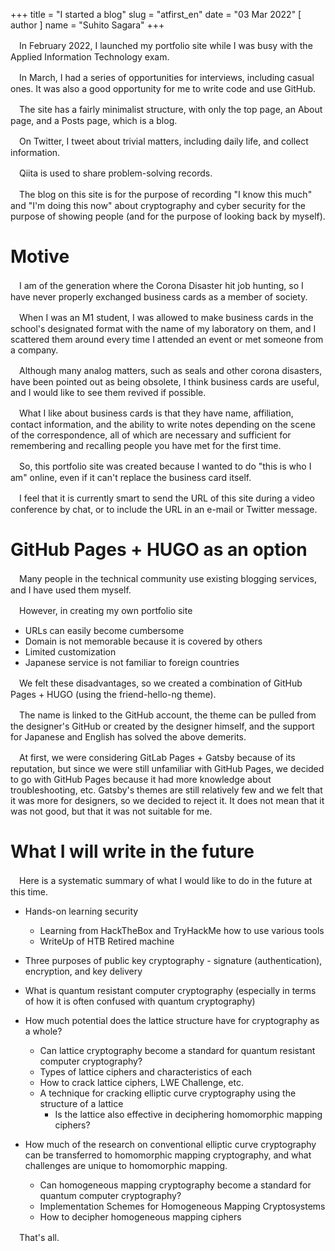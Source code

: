 +++
title = "I started a blog"
slug = "atfirst_en"
date = "03 Mar 2022"
[ author ]
name = "Suhito Sagara"
+++

　In February 2022, I launched my portfolio site while I was busy with the Applied Information Technology exam.

　In March, I had a series of opportunities for interviews, including casual ones. It was also a good opportunity for me to write code and use GitHub.

　The site has a fairly minimalist structure, with only the top page, an About page, and a Posts page, which is a blog.

　On Twitter, I tweet about trivial matters, including daily life, and collect information.

　Qiita is used to share problem-solving records.

　The blog on this site is for the purpose of recording "I know this much" and "I'm doing this now" about cryptography and cyber security for the purpose of showing people (and for the purpose of looking back by myself).

# Motive
　I am of the generation where the Corona Disaster hit job hunting, so I have never properly exchanged business cards as a member of society.

　When I was an M1 student, I was allowed to make business cards in the school's designated format with the name of my laboratory on them, and I scattered them around every time I attended an event or met someone from a company.

　Although many analog matters, such as seals and other corona disasters, have been pointed out as being obsolete, I think business cards are useful, and I would like to see them revived if possible.

　What I like about business cards is that they have name, affiliation, contact information, and the ability to write notes depending on the scene of the correspondence, all of which are necessary and sufficient for remembering and recalling people you have met for the first time.

　So, this portfolio site was created because I wanted to do "this is who I am" online, even if it can't replace the business card itself.

　I feel that it is currently smart to send the URL of this site during a video conference by chat, or to include the URL in an e-mail or Twitter message.

# GitHub Pages + HUGO as an option
　Many people in the technical community use existing blogging services, and I have used them myself.

　However, in creating my own portfolio site

* URLs can easily become cumbersome
* Domain is not memorable because it is covered by others
* Limited customization
* Japanese service is not familiar to foreign countries

　We felt these disadvantages, so we created a combination of GitHub Pages + HUGO (using the friend-hello-ng theme).

　The name is linked to the GitHub account, the theme can be pulled from the designer's GitHub or created by the designer himself, and the support for Japanese and English has solved the above demerits.

　At first, we were considering GitLab Pages + Gatsby because of its reputation, but since we were still unfamiliar with GitHub Pages, we decided to go with GitHub Pages because it had more knowledge about troubleshooting, etc. Gatsby's themes are still relatively few and we felt that it was more for designers, so we decided to reject it. It does not mean that it was not good, but that it was not suitable for me.

# What I will write in the future
　Here is a systematic summary of what I would like to do in the future at this time.

* Hands-on learning security
  * Learning from HackTheBox and TryHackMe how to use various tools
  * WriteUp of HTB Retired machine

* Three purposes of public key cryptography - signature (authentication), encryption, and key delivery

* What is quantum resistant computer cryptography (especially in terms of how it is often confused with quantum cryptography)

* How much potential does the lattice structure have for cryptography as a whole?
  * Can lattice cryptography become a standard for quantum resistant computer cryptography?
  * Types of lattice ciphers and characteristics of each
  * How to crack lattice ciphers, LWE Challenge, etc.
  * A technique for cracking elliptic curve cryptography using the structure of a lattice
    * Is the lattice also effective in deciphering homomorphic mapping ciphers?

* How much of the research on conventional elliptic curve cryptography can be transferred to homomorphic mapping cryptography, and what challenges are unique to homomorphic mapping.
  * Can homogeneous mapping cryptography become a standard for quantum computer cryptography?
  * Implementation Schemes for Homogeneous Mapping Cryptosystems
  * How to decipher homogeneous mapping ciphers

　That's all.


